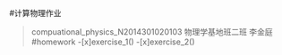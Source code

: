 #计算物理作业 
>compuational_physics_N2014301020103
>物理学基地班二班
>李金庭
#homework
-[x]exercise_1()
-[x]exercise_2()
